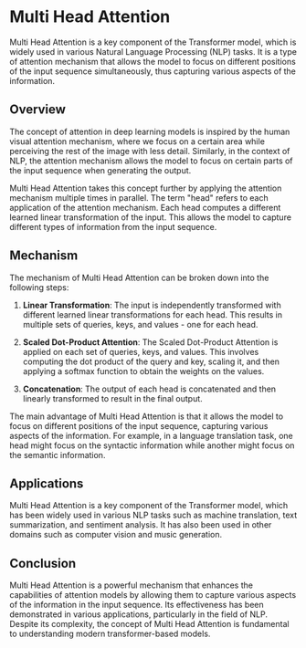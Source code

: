 # Multi Head Attention

Multi Head Attention is a key component of the Transformer model, which is widely used in various Natural Language Processing (NLP) tasks. It is a type of attention mechanism that allows the model to focus on different positions of the input sequence simultaneously, thus capturing various aspects of the information.

## Overview

The concept of attention in deep learning models is inspired by the human visual attention mechanism, where we focus on a certain area while perceiving the rest of the image with less detail. Similarly, in the context of NLP, the attention mechanism allows the model to focus on certain parts of the input sequence when generating the output.

Multi Head Attention takes this concept further by applying the attention mechanism multiple times in parallel. The term "head" refers to each application of the attention mechanism. Each head computes a different learned linear transformation of the input. This allows the model to capture different types of information from the input sequence.

## Mechanism

The mechanism of Multi Head Attention can be broken down into the following steps:

1. **Linear Transformation**: The input is independently transformed with different learned linear transformations for each head. This results in multiple sets of queries, keys, and values - one for each head.

2. **Scaled Dot-Product Attention**: The Scaled Dot-Product Attention is applied on each set of queries, keys, and values. This involves computing the dot product of the query and key, scaling it, and then applying a softmax function to obtain the weights on the values.

3. **Concatenation**: The output of each head is concatenated and then linearly transformed to result in the final output.

The main advantage of Multi Head Attention is that it allows the model to focus on different positions of the input sequence, capturing various aspects of the information. For example, in a language translation task, one head might focus on the syntactic information while another might focus on the semantic information.

## Applications

Multi Head Attention is a key component of the Transformer model, which has been widely used in various NLP tasks such as machine translation, text summarization, and sentiment analysis. It has also been used in other domains such as computer vision and music generation.

## Conclusion

Multi Head Attention is a powerful mechanism that enhances the capabilities of attention models by allowing them to capture various aspects of the information in the input sequence. Its effectiveness has been demonstrated in various applications, particularly in the field of NLP. Despite its complexity, the concept of Multi Head Attention is fundamental to understanding modern transformer-based models.
